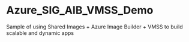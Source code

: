 # Azure_SIG_AIB_VMSS_Demo
Sample of using Shared Images + Azure Image Builder + VMSS to build scalable and dynamic apps

